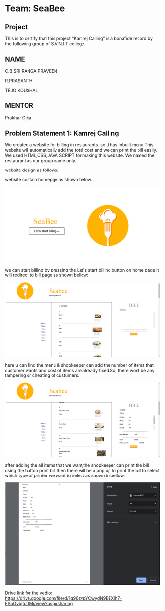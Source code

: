 # Team: SeaBee

## Project

This is to certify that this project “Kamrej Calling” is a bonafide record by the following group of S.V.N.I.T college.

## NAME

C.B.SRI RANGA PRAVEEN

R.PRASANTH

TEJO KOUSHAL

## MENTOR

Prakhar Ojha


## Problem Statement 1: Kamrej Calling

We created a website for billing in restaurants. so ,t has inbuilt menu 
This website will automatically add the total cost and we can print the bill easily. We used HTML,CSS,JAVA SCRIPT for making this website. We named the restaurant as our group name only.

website design as follows:

website contain homepge as shown below:


<img src="homepage.png">




we can start billing by pressing the Let's start billing button on home page
it will redirect to bill page as shown bellow:


<img src="bill1.png">



here u can find the menu & shopkeeper can add the number of items that customer wants 
and cost of items are already fixed.So, there wont be any tampering or cheating of custumers.


<img src="bill2.png">



after adding the all items that we want,the shopkeeper can print the bill using the button print bill then there will be a pop up to print the bill to select which type 
of printer we want to select as shown in bellow.



<img src="printbill.png">





Drive link for the vedio:
https://drive.google.com/file/d/1q96zypYCwydN9BEXlh7-ESoGvjgtcDMj/view?usp=sharing








